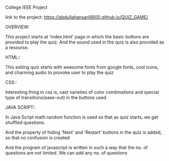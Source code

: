 College IEEE Project

link to the project:   https://abdullahansari6600.github.io/QUIZ_GAME/


OVERVIEW:

This project starts at 'index.html' page in which the basic buttons are provided to play the quiz. And the sound used in the quiz is also provided 
as a resourse.

HTML::

This exiting quiz starts with awesome fonts from google fonts, cool icons, and charming audio to provoke user to play the quiz

CSS::

Interesting thing in css is, vast varieties of color combinations and special type of transitions(ease-out) in the buttons used.

JAVA SCRIPT::


In Java Script math.random function is used so that  as quiz starts, we get shuffled questions.

And the property of hiding 'Next' and 'Restart' buttons in the quiz is added, so that no confusion is created

And the program of javascript is written in such a way that the no. of questions are not limited. We can add any no. of questions
